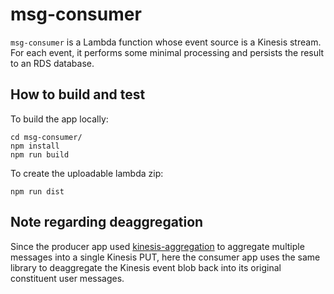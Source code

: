 # msg-consumer

`msg-consumer` is a Lambda function whose event source is a Kinesis stream.
For each event, it performs some minimal processing and persists the result
to an RDS database.

## How to build and test

To build the app locally:
```
cd msg-consumer/
npm install
npm run build
```

To create the uploadable lambda zip:
```
npm run dist
```

## Note regarding deaggregation

Since the producer app used
[kinesis-aggregation](https://github.com/awslabs/kinesis-aggregation/tree/master/node)
to aggregate multiple messages into a single Kinesis PUT, here the consumer
app uses the same library to deaggregate the Kinesis event blob back into
its original constituent user messages.

